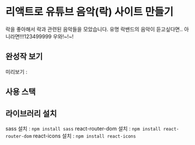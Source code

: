 # 리액트로 유튜브 음악(락) 사이트 만들기

락을 좋아해서 락과 관련된 음악들을 모았습니다.
유명 락밴드의 음악이 듣고싶다면.. 아니라면!!!123499999
우와!~!~!


## 완성작 보기
미리보기 :


## 사용 스택


## 라이브러리 설치
sass 설치 : `npm install sass`
react-router-dom 설치 : `npm install react-router-dom`
react-icons 설치 : `npm install react-icons`